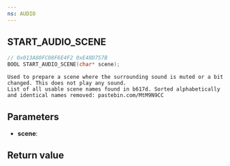 ```yaml
---
ns: AUDIO
---
```

## START_AUDIO_SCENE

```c
// 0x013A80FC08F6E4F2 0xE48D757B
BOOL START_AUDIO_SCENE(char* scene);
```

```
Used to prepare a scene where the surrounding sound is muted or a bit changed. This does not play any sound.  
List of all usable scene names found in b617d. Sorted alphabetically and identical names removed: pastebin.com/MtM9N9CC  
```

## Parameters
* **scene**: 

## Return value
